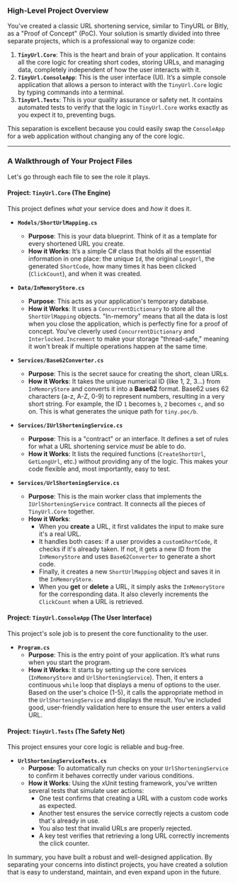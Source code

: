 ### High-Level Project Overview

You've created a classic URL shortening service, similar to TinyURL or Bitly, as a "Proof of Concept" (PoC). Your solution is smartly divided into three separate projects, which is a professional way to organize code:

1.  **`TinyUrl.Core`**: This is the heart and brain of your application. It contains all the core logic for creating short codes, storing URLs, and managing data, completely independent of how the user interacts with it.
2.  **`TinyUrl.ConsoleApp`**: This is the user interface (UI). It’s a simple console application that allows a person to interact with the `TinyUrl.Core` logic by typing commands into a terminal.
3.  **`TinyUrl.Tests`**: This is your quality assurance or safety net. It contains automated tests to verify that the logic in `TinyUrl.Core` works exactly as you expect it to, preventing bugs.

This separation is excellent because you could easily swap the `ConsoleApp` for a web application without changing any of the core logic.

---

### A Walkthrough of Your Project Files

Let's go through each file to see the role it plays.

#### **Project: `TinyUrl.Core` (The Engine)**

This project defines *what* your service does and *how* it does it.

*   **`Models/ShortUrlMapping.cs`**
    *   **Purpose**: This is your data blueprint. Think of it as a template for every shortened URL you create.
    *   **How it Works**: It’s a simple C# class that holds all the essential information in one place: the unique `Id`, the original `LongUrl`, the generated `ShortCode`, how many times it has been clicked (`ClickCount`), and when it was created.

*   **`Data/InMemoryStore.cs`**
    *   **Purpose**: This acts as your application's temporary database.
    *   **How it Works**: It uses a `ConcurrentDictionary` to store all the `ShortUrlMapping` objects. "In-memory" means that all the data is lost when you close the application, which is perfectly fine for a proof of concept. You've cleverly used `ConcurrentDictionary` and `Interlocked.Increment` to make your storage "thread-safe," meaning it won't break if multiple operations happen at the same time.

*   **`Services/Base62Converter.cs`**
    *   **Purpose**: This is the secret sauce for creating the short, clean URLs.
    *   **How it Works**: It takes the unique numerical ID (like 1, 2, 3...) from `InMemoryStore` and converts it into a **Base62** format. Base62 uses 62 characters (a-z, A-Z, 0-9) to represent numbers, resulting in a very short string. For example, the ID `1` becomes `b`, `2` becomes `c`, and so on. This is what generates the unique path for `tiny.poc/b`.

*   **`Services/IUrlShorteningService.cs`**
    *   **Purpose**: This is a "contract" or an interface. It defines a set of rules for what a URL shortening service *must* be able to do.
    *   **How it Works**: It lists the required functions (`CreateShortUrl`, `GetLongUrl`, etc.) without providing any of the logic. This makes your code flexible and, most importantly, easy to test.

*   **`Services/UrlShorteningService.cs`**
    *   **Purpose**: This is the main worker class that implements the `IUrlShorteningService` contract. It connects all the pieces of `TinyUrl.Core` together.
    *   **How it Works**:
        *   When you **create** a URL, it first validates the input to make sure it's a real URL.
        *   It handles both cases: if a user provides a `customShortCode`, it checks if it's already taken. If not, it gets a new ID from the `InMemoryStore` and uses `Base62Converter` to generate a short code.
        *   Finally, it creates a new `ShortUrlMapping` object and saves it in the `InMemoryStore`.
        *   When you **get** or **delete** a URL, it simply asks the `InMemoryStore` for the corresponding data. It also cleverly increments the `ClickCount` when a URL is retrieved.

#### **Project: `TinyUrl.ConsoleApp` (The User Interface)**

This project's sole job is to present the core functionality to the user.

*   **`Program.cs`**
    *   **Purpose**: This is the entry point of your application. It’s what runs when you start the program.
    *   **How it Works**: It starts by setting up the core services (`InMemoryStore` and `UrlShorteningService`). Then, it enters a continuous `while` loop that displays a menu of options to the user. Based on the user's choice (1-5), it calls the appropriate method in the `UrlShorteningService` and displays the result. You've included good, user-friendly validation here to ensure the user enters a valid URL.

#### **Project: `TinyUrl.Tests` (The Safety Net)**

This project ensures your core logic is reliable and bug-free.

*   **`UrlShorteningServiceTests.cs`**
    *   **Purpose**: To automatically run checks on your `UrlShorteningService` to confirm it behaves correctly under various conditions.
    *   **How it Works**: Using the xUnit testing framework, you've written several tests that simulate user actions:
        *   One test confirms that creating a URL with a custom code works as expected.
        *   Another test ensures the service correctly rejects a custom code that's already in use.
        *   You also test that invalid URLs are properly rejected.
        *   A key test verifies that retrieving a long URL correctly increments the click counter.

In summary, you have built a robust and well-designed application. By separating your concerns into distinct projects, you have created a solution that is easy to understand, maintain, and even expand upon in the future.
